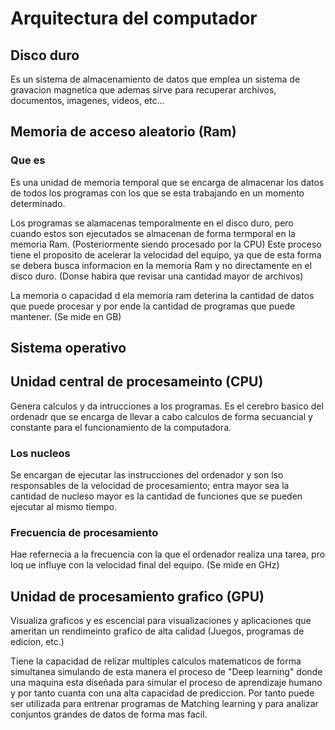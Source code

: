 # Arquitectura del computador
## Disco duro
Es un sistema de almacenamiento de datos que emplea un sistema de gravacion magnetica
que ademas sirve para recuperar archivos, documentos, imagenes, videos, etc... 

## Memoria de acceso aleatorio (Ram)
### Que es
Es una unidad de memoria temporal que se encarga de almacenar los datos de todos los 
programas con los que se esta trabajando en un momento determinado. 

Los programas se alamacenas temporalmente en el disco duro, pero cuando estos son ejecutados
se almacenan de forma termporal en la memoria Ram. (Posteriormente siendo procesado por la CPU)
Este proceso tiene el proposito de acelerar la velocidad del equipo, ya que de esta forma se debera
busca informacion en la memoria Ram y no directamente en el disco duro. (Donse habira que revisar una 
cantidad mayor de archivos) 

La memoria o capacidad d ela memoria ram deterina la cantidad de datos que puede procesar y por ende la
cantidad de programas que puede mantener. (Se mide en GB) 

## Sistema operativo

## Unidad central de procesameinto (CPU)
Genera calculos y da intrucciones a los programas. Es el cerebro basico del ordenadr que se encarga de llevar a cabo calculos de forma 
secuancial y constante para el funcionamiento de la computadora.

### Los nucleos
Se encargan de ejecutar las instrucciones del ordenador y son lso responsables de la velocidad de 
procesamiento; entra mayor sea la cantidad de nucleso mayor es la cantidad de funciones que se pueden
ejecutar al mismo tiempo. 

### Frecuencia de procesamiento
Hae refernecia a la frecuencia con la que el ordenador realiza una tarea, pro loq ue influye con la velocidad
final del equipo. (Se mide en GHz)

## Unidad de procesamiento grafico (GPU)
Visualiza graficos y es escencial para visualizaciones y aplicaciones que ameritan
un rendimeinto grafico de alta calidad (Juegos, programas de edicion, etc.)

Tiene la capacidad de relizar multiples calculos matematicos de forma simultanea 
simulando de esta manera el proceso de "Deep learning" donde una maquina esta diseñada
para simular el proceso de aprendizaje humano y por tanto cuanta con una alta capacidad
de prediccion. Por tanto puede ser utilizada para entrenar programas de Matching learning
y para analizar conjuntos grandes de datos de forma mas facil.
